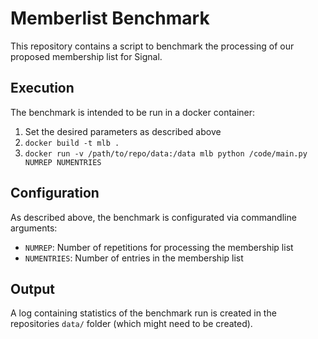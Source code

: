 # Memberlist Benchmark

This repository contains a script to benchmark the processing of our proposed membership list for Signal.

## Execution

The benchmark is intended to be run in a docker container:

1. Set the desired parameters as described above
2. `docker build -t mlb .`
3. `docker run -v /path/to/repo/data:/data mlb python /code/main.py NUMREP NUMENTRIES`

## Configuration

As described above, the benchmark is configurated via commandline arguments:

- `NUMREP`: Number of repetitions for processing the membership list
- `NUMENTRIES`: Number of entries in the membership list

## Output

A log containing statistics of the benchmark run is created in the repositories `data/` folder (which might need to be created).

